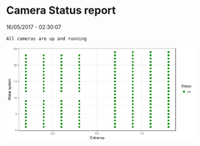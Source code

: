 Camera Status report
================
16/05/2017 - 02:30:07

    All cameras are up and running

![](camreport_files/figure-markdown_github/unnamed-chunk-2-1.png)
